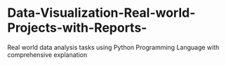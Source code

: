 # Data-Visualization-Real-world-Projects-with-Reports-
Real world data analysis tasks using Python Programming Language with comprehensive explanation
